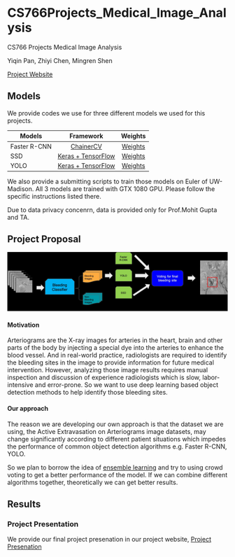 # CS766Projects_Medical_Image_Analysis
CS766  Projects Medical Image Analysis

Yiqin Pan, Zhiyi Chen, Mingren Shen

[Project Website](https://sites.google.com/wisc.edu/cs766-spring2019-bleedingsite/home)

## Models

We provide codes we use for three different models we used for this projects.

| Models        |      Framework     |       Weights           | 
| ---------------- |:-------------------------------------------------------------------:|:-------------------------------------------------------------:| 
| Faster R-CNN   |   [ChainerCV](https://github.com/chainer/chainercv/tree/master/examples/faster_rcnn)   | [Weights](https://drive.google.com/a/wisc.edu/file/d/1nLUmV_aFQP74gn6lGTJ2byojG5rD7OIx/view?usp=sharing)   |
| SSD   | [Keras + TensorFlow](https://github.com/pierluigiferrari/ssd_keras)    | [Weights](https://drive.google.com/a/wisc.edu/file/d/1TqsYJCWyrOGUtnqnIf82UWdeagtz--v6/view?usp=sharing)    | 
| YOLO | [Keras + TensorFlow](https://github.com/qqwweee/keras-yolo3)        | [Weights](https://drive.google.com/a/wisc.edu/file/d/12bYVJbjeX6We94H_1AvbDyMmojDApDLa/view?usp=sharing)     | 

We also provide a submitting scripts to train those models on Euler of UW-Madison. All 3 models are trained with GTX 1080 GPU. Please follow the specific instructions listed there.

Due to data privacy concenrn, data is provided only for Prof.Mohit Gupta and TA.

## Project Proposal

![Project Pipeline](Archive/project_structure.jpg)

#### Motivation

Arteriograms are the X-ray images for arteries in the heart, brain and other parts of the body by injecting a special dye into the arteries to enhance the blood vessel. And in real-world practice, radiologists are required to identify the bleeding sites in the image to provide information for future medical intervention. However, analyzing those image results requires manual inspection and discussion of experience radiologists which is slow, labor-intensive and error-prone. So we want to use deep learning based object detection methods to help identify those bleeding sites. 

#### Our approach

The reason we are developing our own approach is that the dataset we are using, the Active Extravasation on Arteriograms image datasets, may change significantly according to different patient situations which impedes the performance of common object detection algorithms e.g. Faster R-CNN, YOLO. 

So we plan to borrow the idea of [ensemble learning](https://en.wikipedia.org/wiki/Ensemble_learning) and try to using crowd voting to get a better performance of the model. If we can combine different algorithms together, theoretically we can get better results.

## Results

### Project Presentation

We provide our final project presenation in our project website, [Project Presenation](https://sites.google.com/wisc.edu/cs766-spring2019-bleedingsite/home/final-presentation)